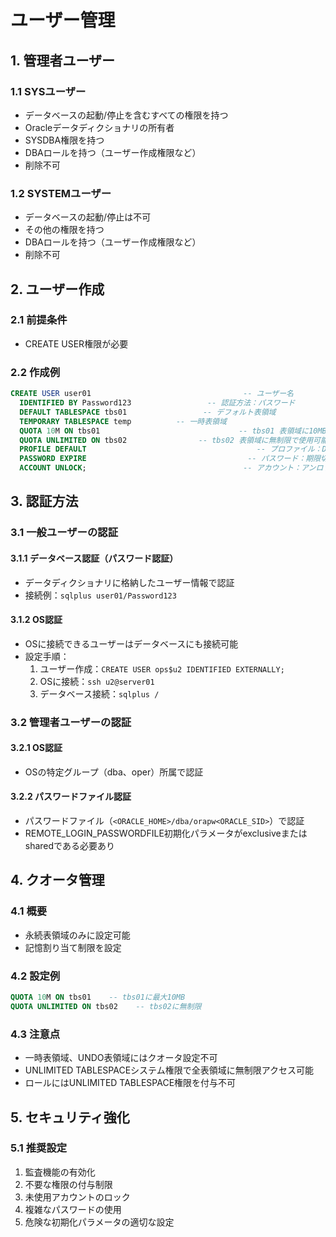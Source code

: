 # ユーザー管理

## 1. 管理者ユーザー
### 1.1 SYSユーザー
- データベースの起動/停止を含むすべての権限を持つ
- Oracleデータディクショナリの所有者
- SYSDBA権限を持つ
- DBAロールを持つ（ユーザー作成権限など）
- 削除不可
### 1.2 SYSTEMユーザー
- データベースの起動/停止は不可
- その他の権限を持つ
- DBAロールを持つ（ユーザー作成権限など）
- 削除不可
## 2. ユーザー作成
### 2.1 前提条件
- CREATE USER権限が必要
### 2.2 作成例
```sql
CREATE USER user01                                  -- ユーザー名
  IDENTIFIED BY Password123                 -- 認証方法：パスワード
  DEFAULT TABLESPACE tbs01                 -- デフォルト表領域
  TEMPORARY TABLESPACE temp          -- 一時表領域
  QUOTA 10M ON tbs01                               -- tbs01 表領域に10MB使用可能
  QUOTA UNLIMITED ON tbs02                -- tbs02 表領域に無制限で使用可能
  PROFILE DEFAULT                                      -- プロファイル：DEFAULT を適用
  PASSWORD EXPIRE                                    -- パスワード：期限切れ状態で作成
  ACCOUNT UNLOCK;                                   -- アカウント：アンロック状態（使用可能）
```
## 3. 認証方法
### 3.1 一般ユーザーの認証

#### 3.1.1 データベース認証（パスワード認証）
- データディクショナリに格納したユーザー情報で認証
- 接続例：`sqlplus user01/Password123`
#### 3.1.2 OS認証
- OSに接続できるユーザーはデータベースにも接続可能
- 設定手順：
  1. ユーザー作成：`CREATE USER ops$u2 IDENTIFIED EXTERNALLY;`
  2. OSに接続：`ssh u2@server01`
  3. データベース接続：`sqlplus /`
### 3.2 管理者ユーザーの認証
#### 3.2.1 OS認証
- OSの特定グループ（dba、oper）所属で認証
#### 3.2.2 パスワードファイル認証
- パスワードファイル（`<ORACLE_HOME>/dba/orapw<ORACLE_SID>`）で認証
- REMOTE_LOGIN_PASSWORDFILE初期化パラメータがexclusiveまたはsharedである必要あり

## 4. クオータ管理

### 4.1 概要
- 永続表領域のみに設定可能
- 記憶割り当て制限を設定

### 4.2 設定例
```sql
QUOTA 10M ON tbs01    -- tbs01に最大10MB
QUOTA UNLIMITED ON tbs02    -- tbs02に無制限
```

### 4.3 注意点
- 一時表領域、UNDO表領域にはクオータ設定不可
- UNLIMITED TABLESPACEシステム権限で全表領域に無制限アクセス可能
- ロールにはUNLIMITED TABLESPACE権限を付与不可

## 5. セキュリティ強化

### 5.1 推奨設定
1. 監査機能の有効化
2. 不要な権限の付与制限
3. 未使用アカウントのロック
4. 複雑なパスワードの使用
5. 危険な初期化パラメータの適切な設定